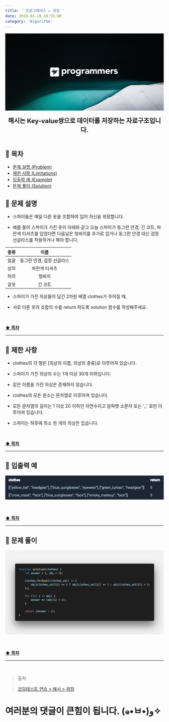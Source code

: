```yaml
---
title: ' 프로그래머스 ▻ 위장 '
date: 2019-03-18 10:55:00
category: 'Algorithm'
---
```


![](../images/logo.1.jpg)

<center><strong style="font-size: 20px;">해시는 Key-value쌍으로 데이터를 저장하는 자료구조입니다.</strong></center>

<br />

## **💎 목차**

- [문제 설명 (Problem)](#-문제-설명)
- [제한 사항 (Limitations)](#-제한-사항)
- [입출력 예 (Example)](#-입출력-예)
- [문제 풀이 (Solution)](#-문제-풀이)

## **📕 문제 설명**

- 스파이들은 매일 다른 옷을 조합하여 입어 자신을 위장합니다.

- 예를 들어 스파이가 가진 옷이 아래와 같고 오늘 스파이가 동그란 안경, 긴 코트, 파란색 티셔츠를 입었다면 다음날은 청바지를 추가로 입거나 동그란 안경 대신 검정 선글라스를 착용하거나 해야 합니다.

| 종류 |            이름            |
| ---- | :------------------------: |
| 얼굴 | 동그란 안경, 검정 선글라스 |
| 상의 |       파란색 티셔츠        |
| 하의 |           청바지           |
| 겉옷 |          긴 코트           |

- 스파이가 가진 의상들이 담긴 2차원 배열 clothes가 주어질 때,

- 서로 다른 옷의 조합의 수를 return 하도록 solution 함수를 작성해주세요.

<br />

**[⬆ 목차](#-목차)**

<hr />

## **🔖 제한 사항**

- clothes의 각 행은 [의상의 이름, 의상의 종류]로 이루어져 있습니다.

- 스파이가 가진 의상의 수는 1개 이상 30개 이하입니다.

- 같은 이름을 가진 의상은 존재하지 않습니다.

- clothes의 모든 원소는 문자열로 이루어져 있습니다.

- 모든 문자열의 길이는 1 이상 20 이하인 자연수이고 알파벳 소문자 또는 '\_' 로만 이루어져 있습니다.

- 스파이는 하루에 최소 한 개의 의상은 입습니다.

<br />

**[⬆ 목차](#-목차)**

<hr />

## **📙 입출력 예**

![](../images/hash/2.example.png)
<br />

<br />

**[⬆ 목차](#-목차)**

<hr />

## **📘 문제 풀이**

![](../images/hash/2.solution.png)
<br />

<br />

**[⬆ 목차](#-목차)**

<hr />

<br />

> 출처
>
> <a href="https://programmers.co.kr/learn/courses/30/lessons/42578" target="_blank">코딩테스트 연습 > 해시 > 위장</a>

# 여러분의 댓글이 큰힘이 됩니다. (๑•̀ㅂ•́)و✧
